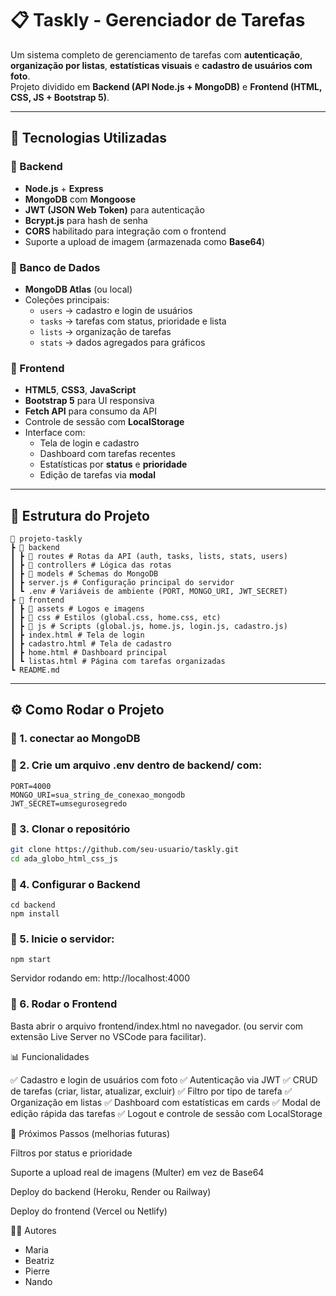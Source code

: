 # 📋 Taskly - Gerenciador de Tarefas

Um sistema completo de gerenciamento de tarefas com **autenticação**, **organização por listas**, **estatísticas visuais** e **cadastro de usuários com foto**.  
Projeto dividido em **Backend (API Node.js + MongoDB)** e **Frontend (HTML, CSS, JS + Bootstrap 5)**.

---

## 🚀 Tecnologias Utilizadas

### 🔹 Backend
- **Node.js** + **Express**
- **MongoDB** com **Mongoose**
- **JWT (JSON Web Token)** para autenticação
- **Bcrypt.js** para hash de senha
- **CORS** habilitado para integração com o frontend
- Suporte a upload de imagem (armazenada como **Base64**)

### 🔹 Banco de Dados
- **MongoDB Atlas** (ou local)
- Coleções principais:
  - `users` → cadastro e login de usuários
  - `tasks` → tarefas com status, prioridade e lista
  - `lists` → organização de tarefas
  - `stats` → dados agregados para gráficos

### 🔹 Frontend
- **HTML5**, **CSS3**, **JavaScript**
- **Bootstrap 5** para UI responsiva
- **Fetch API** para consumo da API
- Controle de sessão com **LocalStorage**
- Interface com:
  - Tela de login e cadastro
  - Dashboard com tarefas recentes
  - Estatísticas por **status** e **prioridade**
  - Edição de tarefas via **modal**

---

## 📂 Estrutura do Projeto
```
📁 projeto-taskly
┣ 📁 backend
┃ ┣ 📁 routes # Rotas da API (auth, tasks, lists, stats, users)
┃ ┣ 📁 controllers # Lógica das rotas
┃ ┣ 📁 models # Schemas do MongoDB
┃ ┣ server.js # Configuração principal do servidor
┃ ┗ .env # Variáveis de ambiente (PORT, MONGO_URI, JWT_SECRET)
┣ 📁 frontend
┃ ┣ 📁 assets # Logos e imagens
┃ ┣ 📁 css # Estilos (global.css, home.css, etc)
┃ ┣ 📁 js # Scripts (global.js, home.js, login.js, cadastro.js)
┃ ┣ index.html # Tela de login
┃ ┣ cadastro.html # Tela de cadastro
┃ ┣ home.html # Dashboard principal
┃ ┗ listas.html # Página com tarefas organizadas
┗ README.md
```

---

## ⚙️ Como Rodar o Projeto

### 🔸 1. conectar ao MongoDB

### 🔸 2. Crie um arquivo .env dentro de backend/ com:

    PORT=4000
    MONGO_URI=sua_string_de_conexao_mongodb
    JWT_SECRET=umsegurosegredo

### 🔸 3. Clonar o repositório
```bash
git clone https://github.com/seu-usuario/taskly.git
cd ada_globo_html_css_js
```
### 🔸 4. Configurar o Backend
```
cd backend
npm install
```
### 🔸 5. Inicie o servidor:
```
npm start
```
Servidor rodando em: http://localhost:4000

### 🔸 6. Rodar o Frontend

Basta abrir o arquivo frontend/index.html no navegador.
(ou servir com extensão Live Server no VSCode para facilitar).

📊 Funcionalidades

✅ Cadastro e login de usuários com foto
✅ Autenticação via JWT
✅ CRUD de tarefas (criar, listar, atualizar, excluir)
✅ Filtro por tipo de tarefa
✅ Organização em listas
✅ Dashboard com estatísticas em cards
✅ Modal de edição rápida das tarefas
✅ Logout e controle de sessão com LocalStorage

🎯 Próximos Passos (melhorias futuras)

 Filtros por status e prioridade

 Suporte a upload real de imagens (Multer) em vez de Base64

 Deploy do backend (Heroku, Render ou Railway)

 Deploy do frontend (Vercel ou Netlify)

👨‍💻 Autores

- Maria
- Beatriz
- Pierre
- Nando
